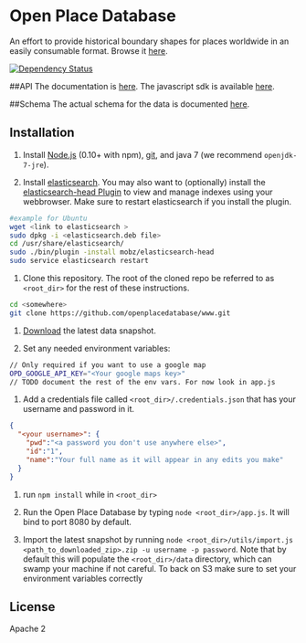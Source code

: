 # Open Place Database

An effort to provide historical boundary shapes for places worldwide in an easily consumable format. Browse it [here](http://www.openplacedatabase.com/map).

[![Dependency Status](https://david-dm.org/openplacedatabase/www.png)](https://david-dm.org/openplacedatabase/www)

##API
The documentation is [here](https://github.com/openplacedatabase/www/blob/master/API.md).
The javascript sdk is available [here](https://github.com/openplacedatabase/opd-js-sdk).

##Schema
The actual schema for the data is documented [here](https://github.com/openplacedatabase/www/blob/master/SCHEMA.md).

## Installation

1. Install [Node.js](http://nodejs.org/) (0.10+ with npm), [git](http://git-scm.com/), and java 7 (we recommend `openjdk-7-jre`).

1. Install [elasticsearch](http://www.elasticsearch.org/). You may also want to (optionally) install the [elasticsearch-head Plugin](http://mobz.github.io/elasticsearch-head/) to view and manage indexes using your webbrowser. Make sure to restart elasticsearch if you install the plugin.
````bash
#example for Ubuntu
wget <link to elasticsearch >
sudo dpkg -i <elasticsearch.deb file>
cd /usr/share/elasticsearch/
sudo ./bin/plugin -install mobz/elasticsearch-head
sudo service elasticsearch restart
````

1. Clone this repository. The root of the cloned repo be referred to as `<root_dir>` for the rest of these instructions.
````bash
cd <somewhere>
git clone https://github.com/openplacedatabase/www.git
````

1. [Download](http://www.openplacedatabase.org/download) the latest data snapshot.

1. Set any needed environment variables:
````bash
// Only required if you want to use a google map
OPD_GOOGLE_API_KEY="<Your google maps key>"
// TODO document the rest of the env vars. For now look in app.js
````

1. Add a credentials file called `<root_dir>/.credentials.json` that has your username and password in it.
````json
{
  "<your username>": {
    "pwd":"<a password you don't use anywhere else>",
    "id":"1",
    "name":"Your full name as it will appear in any edits you make"
  }
}
````

1. run `npm install` while in `<root_dir>`

1. Run the Open Place Database by typing `node <root_dir>/app.js`. It will bind to port 8080 by default.

1. Import the latest snapshot by running `node <root_dir>/utils/import.js <path_to_downloaded_zip>.zip -u username -p password`. Note that by default this will populate the `<root_dir>/data` directory, which can swamp your machine if not careful. To back on S3 make sure to set your environment variables correctly


## License

Apache 2
